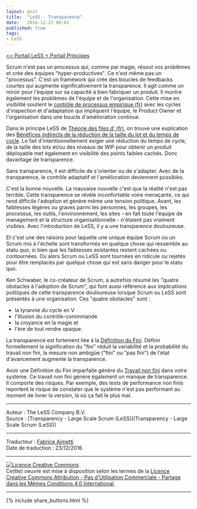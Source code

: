 ```yaml
---
layout: post
title:  "LeSS - Transparence"
date:   2016-12-23 00:01
published: true
tags:
- LeSS
---
```


[<< Portail LeSS < Portail Principes](http://www.les-traducteurs-agiles.org/2016/12/28/less-portail-principes.html)

Scrum n'est pas un processus qui, comme par magie, résout vos problèmes et crée des équipes "hyper-productives". Ce n'est même pas un "processus". C'est un framework qui crée des boucles de feedbacks courtes qui augmente significativement la transparence. Il agit comme un miroir pour l'équipe sur sa capacité à bien fabriquer un produit. Il montre également les problèmes de l'équipe et de l'organisation. Cette mise en visibilité soutient le [contrôle de processus empirique (fr)](http://www.les-traducteurs-agiles.org/2016/12/24/less-controle-du-processus-empirique.html) avec les cycles d'inspection et d'adaptation qui impliquent l'équipe, le Product Owner et l'organisation dans une boucle d'amélioration continue.

Dans le principe LeSS de [Théorie des files d' (fr)](http://www.les-traducteurs-agiles.org/2017/01/29/less-theorie-des-files-d-attente.html), on trouve une explication des [Bénéfices indirects de la réduction de la taille du lot et du temps de cycle](http://www.les-traducteurs-agiles.org/2017/01/29/less-theorie-des-files-d-attente#Beneficesindirectsdelareductiondelatailledulotetdutempsdecycle.html). Le fait d'intentionnellement exiger une réduction du temps de cycle, de la taille des lots et/ou des niveaux de WIP pour obtenir un produit déployable met également en visibilité des points faibles cachés. Donc davantage de transparence.

Sans transparence, il est difficile de s'orienter ou de s'adapter. Avec de la transparence, le contrôle adaptatif et l'amélioration deviennent possibles.

C'est la bonne nouvelle. La mauvaise nouvelle c'est que la réalité n'est pas terrible. Cette transparence se révèle inconfortable voire menaçante, ce qui rend difficile l'adoption et génère même une tension politique. Avant, les faiblesses légères ou graves parmi les personnes, les groupes, les processus, les outils, l'environnement, les sites - en fait toute l'équipe de management et la structure organisationnelle - n'étaient pas vraiment visibles. Avec l'introduction de LeSS, il y a une transparence douloureuse.

Et c'est une des raisons pour laquelle une unique équipe Scrum ou un Scrum mis à l'échelle sont transformés en quelque chose qui ressemble au statu quo, si bien que les faiblesses existantes restent cachées ou contournées. Ou alors Scrum ou LeSS sont tournées en ridicule ou rejetés pour être remplacés par quelque chose qui est sans danger pour le statu quo.

Ken Schwaber, le co-créateur de Scrum, a autrefois résumé les "quatre obstacles à l'adoption de Scrum", qui font aussi référence aux implications politiques de cette transparence douloureuse lorsque Scrum ou LeSS sont présentés à une organisation. Ces "quatre obstacles" sont :

* la tyrannie du cycle en V
* l'illusion du contrôle-commmande
* la croyance en la magie et
* l'ère de tout rendre opaque.


La transparence est fortement liée à la [Définition du Fini](http://www.les-traducteurs-agiles.org/2017/10/29/less-la-definition-du-fini.html). Définir formellement la signification du "fini" réduit la variabilité et la probabilité du travail non fini, la mesure non ambigüe ("fini" ou "pas fini") de l'état d'avancement augmente la transparence.

Avoir une Définition du Fini imparfaite génère du [Travail non fini](http://www.les-traducteurs-agiles.org/2017/10/29/less-la-definition-du-fini.html) dans votre système. Ce travail non fini génère également un manque de transparence. Il comporte des risques. Par exemple, des tests de performance non finis reportent le risque de constater que le système n'est pas performant au moment de livrer la version, là où ça fait le plus mal.


---
Auteur : The LeSS Company B.V.  
Source : [Transparency - Large Scale Scrum (LeSS)](Transparency - Large Scale Scrum (LeSS))  

---
Traducteur : [Fabrice Aimetti](http://www.fabrice-aimetti.fr/)  
Date de traduction : 23/12/2016  

---

<a rel="license" href="http://creativecommons.org/licenses/by-nc-sa/4.0/"><img alt="Licence Creative Commons" style="border-width:0" src="http://i.creativecommons.org/l/by-nc-sa/4.0/88x31.png" /></a><br />Ce(tte) oeuvre est mise à disposition selon les termes de la <a rel="license" href="http://creativecommons.org/licenses/by-nc-sa/4.0/">Licence Creative Commons Attribution - Pas d'Utilisation Commerciale - Partage dans les Mêmes Conditions 4.0 International</a>.

---

{% include share_buttons.html %}
